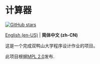 # 计算器

[![GitHub stars](https://img.shields.io/github/stars/FengMingMC/calculator?style=social)](https://github.com/FengMingMC/calculator)


[English (en-US)](./README.md) | **简体中文 (zh-CN)**

这是一个完成双鸭山大学程序设计作业的项目。

此项目根据[MPL 2.0](./LICENSE)发布.
